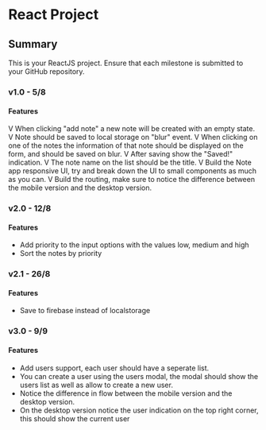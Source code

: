 # React Project

## Summary

This is your ReactJS project. Ensure that each milestone is submitted to your GitHub repository.

### v1.0 - 5/8

#### Features

V When clicking "add note" a new note will be created with an empty state.
V Note should be saved to local storage on "blur" event.
V When clicking on one of the notes the information of that note should be displayed on the form, and should be saved on blur.
V After saving show the "Saved!" indication.
V The note name on the list should be the title.
V Build the Note app responsive UI, try and break down the UI to small components as much as you can.
V Build the routing, make sure to notice the difference between the mobile version and the desktop version.

### v2.0 - 12/8

#### Features

- Add priority to the input options with the values low, medium and high
- Sort the notes by priority

### v2.1 - 26/8

#### Features

- Save to firebase instead of localstorage

### v3.0 - 9/9

#### Features

- Add users support, each user should have a seperate list.
- You can create a user using the users modal, the modal should show the users list as well as allow to create a new user.
- Notice the difference in flow between the mobile version and the desktop version.
- On the desktop version notice the user indication on the top right corner, this should show the current user